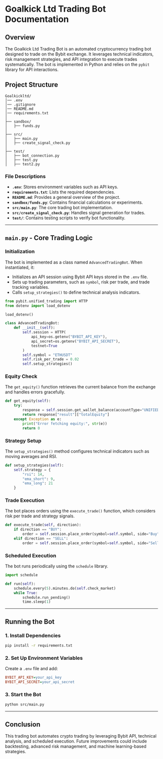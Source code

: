 # Goalkick Ltd Trading Bot Documentation

## Overview
The Goalkick Ltd Trading Bot is an automated cryptocurrency trading bot designed to trade on the Bybit exchange. It leverages technical indicators, risk management strategies, and API integration to execute trades systematically. The bot is implemented in Python and relies on the `pybit` library for API interactions.

## Project Structure
```
Goalkickltd/
│── .env
│── .gitignore
│── README.md
│── requirements.txt
│
├── sandbox/
│   ├── funds.py
│
├── src/
│   ├── main.py
│   ├── create_signal_check.py
│
├── test/
│   ├── bot_connection.py
│   ├── test.py
│   ├── test2.py
```

### File Descriptions
- **`.env`**: Stores environment variables such as API keys.
- **`requirements.txt`**: Lists the required dependencies.
- **`README.md`**: Provides a general overview of the project.
- **`sandbox/funds.py`**: Contains financial calculations or experiments.
- **`src/main.py`**: The core trading bot implementation.
- **`src/create_signal_check.py`**: Handles signal generation for trades.
- **`test/`**: Contains testing scripts to verify bot functionality.

---

## `main.py` - Core Trading Logic

### Initialization
The bot is implemented as a class named `AdvancedTradingBot`. When instantiated, it:
- Initializes an API session using Bybit API keys stored in the `.env` file.
- Sets up trading parameters, such as `symbol`, risk per trade, and trade tracking variables.
- Calls `setup_strategies()` to define technical analysis indicators.

```python
from pybit.unified_trading import HTTP
from dotenv import load_dotenv

load_dotenv()

class AdvancedTradingBot:
    def __init__(self):
        self.session = HTTP(
            api_key=os.getenv("BYBIT_API_KEY"),
            api_secret=os.getenv("BYBIT_API_SECRET"),
            testnet=True
        )
        self.symbol = "ETHUSDT"
        self.risk_per_trade = 0.02
        self.setup_strategies()
```

### Equity Check
The `get_equity()` function retrieves the current balance from the exchange and handles errors gracefully.

```python
def get_equity(self):
    try:
        response = self.session.get_wallet_balance(accountType="UNIFIED")
        return response["result"]["totalEquity"]
    except Exception as e:
        print("Error fetching equity:", str(e))
        return 0
```

### Strategy Setup
The `setup_strategies()` method configures technical indicators such as moving averages and RSI.

```python
def setup_strategies(self):
    self.strategy = {
        "rsi": 14,
        "ema_short": 9,
        "ema_long": 21
    }
```

### Trade Execution
The bot places orders using the `execute_trade()` function, which considers risk per trade and strategy signals.

```python
def execute_trade(self, direction):
    if direction == "BUY":
        order = self.session.place_order(symbol=self.symbol, side="Buy", qty=1, orderType="Market")
    elif direction == "SELL":
        order = self.session.place_order(symbol=self.symbol, side="Sell", qty=1, orderType="Market")
```

### Scheduled Execution
The bot runs periodically using the `schedule` library.

```python
import schedule

def run(self):
    schedule.every(5).minutes.do(self.check_market)
    while True:
        schedule.run_pending()
        time.sleep(1)
```

---

## Running the Bot
### 1. Install Dependencies
```bash
pip install -r requirements.txt
```

### 2. Set Up Environment Variables
Create a `.env` file and add:
```ini
BYBIT_API_KEY=your_api_key
BYBIT_API_SECRET=your_api_secret
```

### 3. Start the Bot
```bash
python src/main.py
```

---

## Conclusion
This trading bot automates crypto trading by leveraging Bybit API, technical analysis, and scheduled execution. Future improvements could include backtesting, advanced risk management, and machine learning-based strategies.

